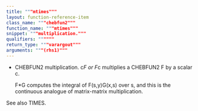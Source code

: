 ```yaml
---
title: """mtimes"""
layout: function-reference-item
class_name: """chebfun2"""
function_name: """mtimes"""
snippet: """multiplication."""
qualifiers: """"""
return_type: """varargout"""
arguments: """(rhs1)"""
---
```


 *	CHEBFUN2 multiplication.
    c*F or F*c multiplies a CHEBFUN2 F by a scalar c.
 
    F*G computes the integral of F(s,y)G(x,s) over s, and this is the continuous
    analogue of matrix-matrix multiplication.
 
  See also TIMES.

